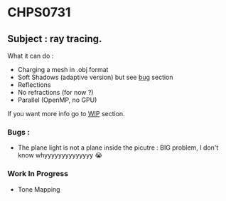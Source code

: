 # CHPS0731
## Subject : ray tracing.

What it can do :
- Charging a mesh in .obj format
- Soft Shadows (adaptive version) but see [bug](#bugs) section
- Reflections
- No refractions (for now ?)
- Parallel (OpenMP, no GPU)

If you want more info go to [WIP](#work-in-progress) section.

### Bugs :
- The plane light is not a plane inside the picutre : BIG problem, I don't know whyyyyyyyyyyyyyy :sob:

### Work In Progress

- Tone Mapping